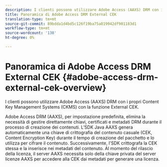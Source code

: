 ```yaml
---
description: I clienti possono utilizzare Adobe Access (AAXS) DRM con i propri Content Key Management Systems (CKMS) con la funzione External CEK.
title: Panoramica di Adobe Access DRM External CEK
translation-type: tm+mt
source-git-commit: 89bdda1d4bd5c126f19ba75a819942df901183d1
workflow-type: tm+mt
source-wordcount: '138'
ht-degree: 0%

---
```



# Panoramica di Adobe Access DRM External CEK {#adobe-access-drm-external-cek-overview}

I clienti possono utilizzare Adobe Access (AAXS) DRM con i propri Content Key Management Systems (CKMS) con la funzione External CEK.

Adobe Access DRM (AAXS), per impostazione predefinita, elimina la necessità di gestire direttamente chiavi, certificati e metadati DRM durante il processo di creazione dei contenuti. L’SDK Java AAXS genera automaticamente una chiave di crittografia del contenuto casuale (CEK, Content Encryption Key) durante il tempo di creazione del pacchetto e lo utilizza per cifrare il contenuto. Successivamente, l&#39;SDK crittografa la CEK stessa e la inserisce nei metadati del contenuto. Al momento del rilascio della licenza, il server AAXS necessita solo della chiave privata del server licenze AAXS per accedere alla CEK dai metadati per generare una licenza.
